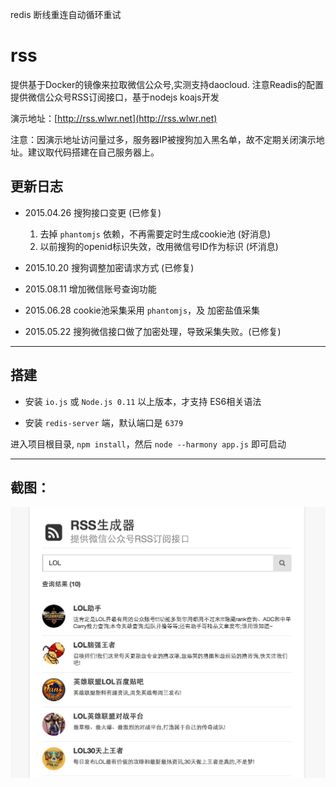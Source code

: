 redis 断线重连自动循环重试
# rss
提供基于Docker的镜像来拉取微信公众号,实测支持daocloud. 注意Readis的配置
提供微信公众号RSS订阅接口，基于nodejs koajs开发

演示地址：[http://rss.wlwr.net](http://rss.wlwr.net)

注意：因演示地址访问量过多，服务器IP被搜狗加入黑名单，故不定期关闭演示地址。建议取代码搭建在自己服务器上。

## 更新日志

- 2015.04.26 搜狗接口变更 (已修复) 
    1. 去掉 `phantomjs` 依赖，不再需要定时生成cookie池 (好消息)
    2. 以前搜狗的openid标识失效，改用微信号ID作为标识 (坏消息)

- 2015.10.20 搜狗调整加密请求方式 (已修复)

- 2015.08.11 增加微信账号查询功能

- 2015.06.28 cookie池采集采用 `phantomjs`，及 加密盐值采集

- 2015.05.22 搜狗微信接口做了加密处理，导致采集失败。(已修复)

---

## 搭建

- 安装 `io.js` 或 `Node.js 0.11` 以上版本，才支持 ES6相关语法

- 安装 `redis-server` 端，默认端口是 `6379`


进入项目根目录, `npm install`，然后 `node --harmony app.js` 即可启动

----

## 截图：

![查询](demo/search.png)

